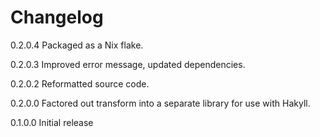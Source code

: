 # Changelog

0.2.0.4 Packaged as a Nix flake.

0.2.0.3 Improved error message, updated dependencies.

0.2.0.2 Reformatted source code.

0.2.0.0 Factored out transform into a separate library for use with Hakyll.

0.1.0.0 Initial release
